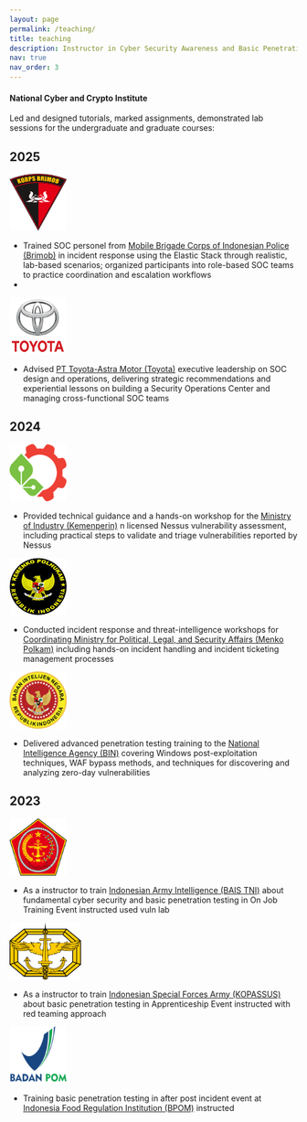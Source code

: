 ```yaml
---
layout: page
permalink: /teaching/
title: teaching
description: Instructor in Cyber Security Awareness and Basic Penetration Testing
nav: true
nav_order: 3
---
```


#### National Cyber and Crypto Institute
Led and designed tutorials, marked assignments, demonstrated lab sessions for the undergraduate and graduate courses:

## 2025

<img src="/assets/img/Brimob.png"  width="100" height="100">

- Trained SOC personel from [Mobile Brigade Corps of Indonesian Police (Brimob)](https://korbrimob.polri.go.id/) in incident response using the Elastic Stack through realistic, lab-based scenarios; organized participants into role-based SOC teams to practice coordination and escalation workflows
- 
<img src="/assets/img/Toyota.png"  width="100" height="100">

- Advised [PT Toyota-Astra Motor (Toyota)](https://www.toyota.astra.co.id/) executive leadership on SOC design and operations, delivering strategic recommendations and experiential lessons on building a Security Operations Center and managing cross-functional SOC teams


## 2024

<img src="/assets/img/Kemenperin.png"  width="100" height="100">

- Provided technical guidance and a hands-on workshop for the [Ministry of Industry (Kemenperin)](http://www.kemenperin.go.id/) n licensed Nessus vulnerability assessment, including practical steps to validate and triage vulnerabilities reported by Nessus

<img src="/assets/img/Polkam.png"  width="100" height="100">

- Conducted incident response and threat-intelligence workshops for [Coordinating Ministry for Political, Legal, and Security Affairs (Menko Polkam)](https://polkam.go.id/) including hands-on incident handling and incident ticketing management processes

<img src="/assets/img/BIN.png"  width="100" height="100">

- Delivered advanced penetration testing training to the [National Intelligence Agency (BIN)](http://www.bin.go.id/) covering Windows post-exploitation techniques, WAF bypass methods, and techniques for discovering and analyzing zero-day vulnerabilities

## 2023

<img src="/assets/img/BAIS.png"  width="100" height="100">

- As a instructor to train [Indonesian Army Intelligence (BAIS TNI)](https://bais-tni.mil.id/) about fundamental cyber security and basic penetration testing in On Job Training Event instructed used vuln lab

<img src="/assets/img/Kopassus.png" width="125" height="100">

- As a instructor to train [Indonesian Special Forces Army (KOPASSUS)](https://kopassus.mil.id/) about basic penetration testing in Apprenticeship Event instructed with red teaming approach

<img src="/assets/img/bpom.png" width="100" height="100">

- Training basic penetration testing in after post incident event at [Indonesia Food Regulation Institution (BPOM)](https://www.pom.go.id) instructed
